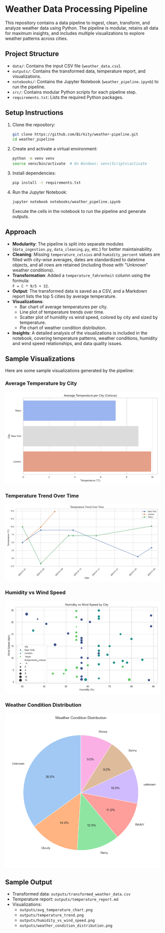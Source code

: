 
# Weather Data Processing Pipeline

This repository contains a data pipeline to ingest, clean, transform, and analyze weather data using Python. The pipeline is modular, retains all data for maximum insights, and includes multiple visualizations to explore weather patterns across cities.

## Project Structure

- `data/`: Contains the input CSV file (`weather_data.csv`).
- `outputs/`: Contains the transformed data, temperature report, and visualizations.
- `notebooks/`: Contains the Jupyter Notebook (`weather_pipeline.ipynb`) to run the pipeline.
- `src/`: Contains modular Python scripts for each pipeline step.
- `requirements.txt`: Lists the required Python packages.

## Setup Instructions

1. Clone the repository:
   ```bash
   git clone https://github.com/Birkity/weather-pipeline.git
   cd weather_pipeline
   ```

2. Create and activate a virtual environment:
   ```bash
   python -m venv venv
   source venv/bin/activate  # On Windows: venv\Scripts\activate
   ```

3. Install dependencies:
   ```bash
   pip install -r requirements.txt
   ```

4. Run the Jupyter Notebook:
   ```bash
   jupyter notebook notebooks/weather_pipeline.ipynb
   ```
   Execute the cells in the notebook to run the pipeline and generate outputs.

## Approach

- **Modularity**: The pipeline is split into separate modules (`data_ingestion.py`, `data_cleaning.py`, etc.) for better maintainability.
- **Cleaning**: Missing `temperature_celsius` and `humidity_percent` values are filled with city-wise averages, dates are standardized to datetime objects, and all rows are retained (including those with "Unknown" weather conditions).
- **Transformation**: Added a `temperature_fahrenheit` column using the formula:  
  `F = C * 9/5 + 32`.
- **Output**: The transformed data is saved as a CSV, and a Markdown report lists the top 5 cities by average temperature.
- **Visualizations**:
  - Bar chart of average temperatures per city.
  - Line plot of temperature trends over time.
  - Scatter plot of humidity vs wind speed, colored by city and sized by temperature.
  - Pie chart of weather condition distribution.
- **Insights**: A detailed analysis of the visualizations is included in the notebook, covering temperature patterns, weather conditions, humidity and wind speed relationships, and data quality issues.

## Sample Visualizations

Here are some sample visualizations generated by the pipeline:

### Average Temperature by City
![Average Temperature Chart](outputs/avg_temperature_chart.png)

### Temperature Trend Over Time
![Temperature Trend](outputs/temperature_trend.png)

### Humidity vs Wind Speed
![Humidity vs Wind Speed](outputs/humidity_vs_wind_speed.png)

### Weather Condition Distribution
![Weather Condition Distribution](outputs/weather_condition_distribution.png)


## Sample Output

- Transformed data: `outputs/transformed_weather_data.csv`
- Temperature report: `outputs/temperature_report.md`
- Visualizations:
  - `outputs/avg_temperature_chart.png`
  - `outputs/temperature_trend.png`
  - `outputs/humidity_vs_wind_speed.png`
  - `outputs/weather_condition_distribution.png`
